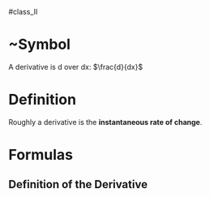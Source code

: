 #class_II 

# ~Symbol
A derivative is d over dx: $\frac{d}{dx}$  
# Definition
Roughly a derivative is the **instantaneous rate of change**.   

# Formulas

## Definition of the Derivative